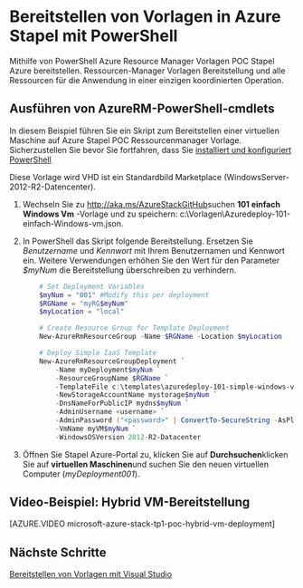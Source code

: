 <properties
    pageTitle="Bereitstellen von Vorlagen mit PowerShell in Azure Stapel | Microsoft Azure"
    description="Informationen Sie zum Bereitstellen einer virtuellen Maschine mit einem Ressourcenmanager Vorlage PowerShell."
    services="azure-stack"
    documentationCenter=""
    authors="heathl17"
    manager="byronr"
    editor=""/>

<tags
    ms.service="azure-stack"
    ms.workload="na"
    ms.tgt_pltfrm="na"
    ms.devlang="na"
    ms.topic="article"
    ms.date="10/10/2016"
    ms.author="helaw"/>

# <a name="deploy-templates-in-azure-stack-using-powershell"></a>Bereitstellen von Vorlagen in Azure Stapel mit PowerShell

Mithilfe von PowerShell Azure Resource Manager Vorlagen POC Stapel Azure bereitstellen.  Ressourcen-Manager Vorlagen Bereitstellung und alle Ressourcen für die Anwendung in einer einzigen koordinierten Operation.

## <a name="run-azurerm-powershell-cmdlets"></a>Ausführen von AzureRM-PowerShell-cmdlets

In diesem Beispiel führen Sie ein Skript zum Bereitstellen einer virtuellen Maschine auf Azure Stapel POC Ressourcenmanager Vorlage.  Sicherzustellen Sie bevor Sie fortfahren, dass Sie [installiert und konfiguriert PowerShell](azure-stack-connect-powershell.md)  

Diese Vorlage wird VHD ist ein Standardbild Marketplace (WindowsServer-2012-R2-Datencenter).

1.  Wechseln Sie zu <http://aka.ms/AzureStackGitHub>suchen **101 einfach Windows Vm** -Vorlage und zu speichern: c:\\Vorlagen\\Azuredeploy-101-einfach-Windows-vm.json.

2.  In PowerShell das Skript folgende Bereitstellung. Ersetzen Sie *Benutzername* und *Kennwort* mit Ihrem Benutzernamen und Kennwort ein. Weitere Verwendungen erhöhen Sie den Wert für den Parameter *$myNum* die Bereitstellung überschreiben zu verhindern.

    ```PowerShell
        # Set Deployment Variables
        $myNum = "001" #Modify this per deployment
        $RGName = "myRG$myNum"
        $myLocation = "local"

        # Create Resource Group for Template Deployment
        New-AzureRmResourceGroup -Name $RGName -Location $myLocation

        # Deploy Simple IaaS Template
        New-AzureRmResourceGroupDeployment `
            -Name myDeployment$myNum `
            -ResourceGroupName $RGName `
            -TemplateFile c:\templates\azuredeploy-101-simple-windows-vm.json `
            -NewStorageAccountName mystorage$myNum `
            -DnsNameForPublicIP mydns$myNum `
            -AdminUsername <username> `
            -AdminPassword ("<password>" | ConvertTo-SecureString -AsPlainText -Force) `
            -VmName myVM$myNum `
            -WindowsOSVersion 2012-R2-Datacenter
    ```

3.  Öffnen Sie Stapel Azure-Portal zu, klicken Sie auf **Durchsuchen**klicken Sie auf **virtuellen Maschinen**und suchen Sie den neuen virtuellen Computer (*myDeployment001*).

## <a name="video-example-hybrid-virtual-machine-deployment"></a>Video-Beispiel: Hybrid VM-Bereitstellung

[AZURE.VIDEO microsoft-azure-stack-tp1-poc-hybrid-vm-deployment]

## <a name="next-steps"></a>Nächste Schritte

[Bereitstellen von Vorlagen mit Visual Studio](azure-stack-deploy-template-visual-studio.md)
